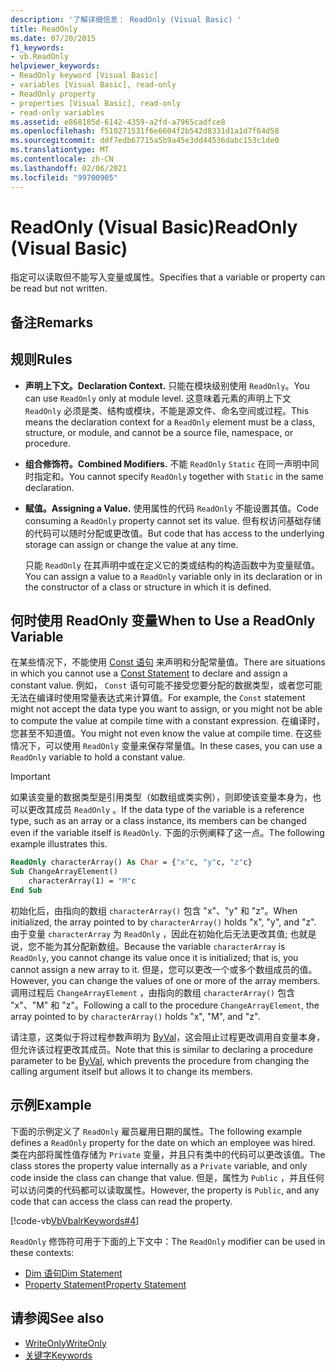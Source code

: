```yaml
---
description: '了解详细信息： ReadOnly (Visual Basic) '
title: ReadOnly
ms.date: 07/20/2015
f1_keywords:
- vb.ReadOnly
helpviewer_keywords:
- ReadOnly keyword [Visual Basic]
- variables [Visual Basic], read-only
- ReadOnly property
- properties [Visual Basic], read-only
- read-only variables
ms.assetid: e868185d-6142-4359-a2fd-a7965cadfce8
ms.openlocfilehash: f510271531f6e6604f2b542d8331d1a1d7f64d58
ms.sourcegitcommit: ddf7edb67715a5b9a45e3dd44536dabc153c1de0
ms.translationtype: MT
ms.contentlocale: zh-CN
ms.lasthandoff: 02/06/2021
ms.locfileid: "99700905"
---
```

# <a name="readonly-visual-basic"></a><span data-ttu-id="fed9a-103">ReadOnly (Visual Basic)</span><span class="sxs-lookup"><span data-stu-id="fed9a-103">ReadOnly (Visual Basic)</span></span>

<span data-ttu-id="fed9a-104">指定可以读取但不能写入变量或属性。</span><span class="sxs-lookup"><span data-stu-id="fed9a-104">Specifies that a variable or property can be read but not written.</span></span>

## <a name="remarks"></a><span data-ttu-id="fed9a-105">备注</span><span class="sxs-lookup"><span data-stu-id="fed9a-105">Remarks</span></span>

## <a name="rules"></a><span data-ttu-id="fed9a-106">规则</span><span class="sxs-lookup"><span data-stu-id="fed9a-106">Rules</span></span>

- <span data-ttu-id="fed9a-107">**声明上下文。**</span><span class="sxs-lookup"><span data-stu-id="fed9a-107">**Declaration Context.**</span></span> <span data-ttu-id="fed9a-108">只能在模块级别使用 `ReadOnly`。</span><span class="sxs-lookup"><span data-stu-id="fed9a-108">You can use `ReadOnly` only at module level.</span></span> <span data-ttu-id="fed9a-109">这意味着元素的声明上下文 `ReadOnly` 必须是类、结构或模块，不能是源文件、命名空间或过程。</span><span class="sxs-lookup"><span data-stu-id="fed9a-109">This means the declaration context for a `ReadOnly` element must be a class, structure, or module, and cannot be a source file, namespace, or procedure.</span></span>

- <span data-ttu-id="fed9a-110">**组合修饰符。**</span><span class="sxs-lookup"><span data-stu-id="fed9a-110">**Combined Modifiers.**</span></span> <span data-ttu-id="fed9a-111">不能 `ReadOnly` `Static` 在同一声明中同时指定和。</span><span class="sxs-lookup"><span data-stu-id="fed9a-111">You cannot specify `ReadOnly` together with `Static` in the same declaration.</span></span>

- <span data-ttu-id="fed9a-112">**赋值。**</span><span class="sxs-lookup"><span data-stu-id="fed9a-112">**Assigning a Value.**</span></span> <span data-ttu-id="fed9a-113">使用属性的代码 `ReadOnly` 不能设置其值。</span><span class="sxs-lookup"><span data-stu-id="fed9a-113">Code consuming a `ReadOnly` property cannot set its value.</span></span> <span data-ttu-id="fed9a-114">但有权访问基础存储的代码可以随时分配或更改值。</span><span class="sxs-lookup"><span data-stu-id="fed9a-114">But code that has access to the underlying storage can assign or change the value at any time.</span></span>

     <span data-ttu-id="fed9a-115">只能 `ReadOnly` 在其声明中或在定义它的类或结构的构造函数中为变量赋值。</span><span class="sxs-lookup"><span data-stu-id="fed9a-115">You can assign a value to a `ReadOnly` variable only in its declaration or in the constructor of a class or structure in which it is defined.</span></span>

## <a name="when-to-use-a-readonly-variable"></a><span data-ttu-id="fed9a-116">何时使用 ReadOnly 变量</span><span class="sxs-lookup"><span data-stu-id="fed9a-116">When to Use a ReadOnly Variable</span></span>

<span data-ttu-id="fed9a-117">在某些情况下，不能使用 [Const 语句](../statements/const-statement.md) 来声明和分配常量值。</span><span class="sxs-lookup"><span data-stu-id="fed9a-117">There are situations in which you cannot use a [Const Statement](../statements/const-statement.md) to declare and assign a constant value.</span></span> <span data-ttu-id="fed9a-118">例如， `Const` 语句可能不接受您要分配的数据类型，或者您可能无法在编译时使用常量表达式来计算值。</span><span class="sxs-lookup"><span data-stu-id="fed9a-118">For example, the `Const` statement might not accept the data type you want to assign, or you might not be able to compute the value at compile time with a constant expression.</span></span> <span data-ttu-id="fed9a-119">在编译时，您甚至不知道值。</span><span class="sxs-lookup"><span data-stu-id="fed9a-119">You might not even know the value at compile time.</span></span> <span data-ttu-id="fed9a-120">在这些情况下，可以使用 `ReadOnly` 变量来保存常量值。</span><span class="sxs-lookup"><span data-stu-id="fed9a-120">In these cases, you can use a `ReadOnly` variable to hold a constant value.</span></span>

> [!IMPORTANT]
> <span data-ttu-id="fed9a-121">如果该变量的数据类型是引用类型（如数组或类实例），则即使该变量本身为，也可以更改其成员 `ReadOnly` 。</span><span class="sxs-lookup"><span data-stu-id="fed9a-121">If the data type of the variable is a reference type, such as an array or a class instance, its members can be changed even if the variable itself is `ReadOnly`.</span></span> <span data-ttu-id="fed9a-122">下面的示例阐释了这一点。</span><span class="sxs-lookup"><span data-stu-id="fed9a-122">The following example illustrates this.</span></span>

```vb
ReadOnly characterArray() As Char = {"x"c, "y"c, "z"c}
Sub ChangeArrayElement()
    characterArray(1) = "M"c
End Sub
```

<span data-ttu-id="fed9a-123">初始化后，由指向的数组 `characterArray()` 包含 "x"、"y" 和 "z"。</span><span class="sxs-lookup"><span data-stu-id="fed9a-123">When initialized, the array pointed to by `characterArray()` holds "x", "y", and "z".</span></span> <span data-ttu-id="fed9a-124">由于变量 `characterArray` 为 `ReadOnly` ，因此在初始化后无法更改其值; 也就是说，您不能为其分配新数组。</span><span class="sxs-lookup"><span data-stu-id="fed9a-124">Because the variable `characterArray` is `ReadOnly`, you cannot change its value once it is initialized; that is, you cannot assign a new array to it.</span></span> <span data-ttu-id="fed9a-125">但是，您可以更改一个或多个数组成员的值。</span><span class="sxs-lookup"><span data-stu-id="fed9a-125">However, you can change the values of one or more of the array members.</span></span> <span data-ttu-id="fed9a-126">调用过程后 `ChangeArrayElement` ，由指向的数组 `characterArray()` 包含 "x"、"M" 和 "z"。</span><span class="sxs-lookup"><span data-stu-id="fed9a-126">Following a call to the procedure `ChangeArrayElement`, the array pointed to by `characterArray()` holds "x", "M", and "z".</span></span>

<span data-ttu-id="fed9a-127">请注意，这类似于将过程参数声明为 [ByVal](byval.md)，这会阻止过程更改调用自变量本身，但允许该过程更改其成员。</span><span class="sxs-lookup"><span data-stu-id="fed9a-127">Note that this is similar to declaring a procedure parameter to be [ByVal](byval.md), which prevents the procedure from changing the calling argument itself but allows it to change its members.</span></span>

## <a name="example"></a><span data-ttu-id="fed9a-128">示例</span><span class="sxs-lookup"><span data-stu-id="fed9a-128">Example</span></span>

<span data-ttu-id="fed9a-129">下面的示例定义了 `ReadOnly` 雇员雇用日期的属性。</span><span class="sxs-lookup"><span data-stu-id="fed9a-129">The following example defines a `ReadOnly` property for the date on which an employee was hired.</span></span> <span data-ttu-id="fed9a-130">类在内部将属性值存储为 `Private` 变量，并且只有类中的代码可以更改该值。</span><span class="sxs-lookup"><span data-stu-id="fed9a-130">The class stores the property value internally as a `Private` variable, and only code inside the class can change that value.</span></span> <span data-ttu-id="fed9a-131">但是，属性为 `Public` ，并且任何可以访问类的代码都可以读取属性。</span><span class="sxs-lookup"><span data-stu-id="fed9a-131">However, the property is `Public`, and any code that can access the class can read the property.</span></span>

[!code-vb[VbVbalrKeywords#4](~/samples/snippets/visualbasic/VS_Snippets_VBCSharp/VbVbalrKeywords/VB/Class1.vb#4)]

<span data-ttu-id="fed9a-132">`ReadOnly` 修饰符可用于下面的上下文中：</span><span class="sxs-lookup"><span data-stu-id="fed9a-132">The `ReadOnly` modifier can be used in these contexts:</span></span>

- [<span data-ttu-id="fed9a-133">Dim 语句</span><span class="sxs-lookup"><span data-stu-id="fed9a-133">Dim Statement</span></span>](../statements/dim-statement.md)
- [<span data-ttu-id="fed9a-134">Property Statement</span><span class="sxs-lookup"><span data-stu-id="fed9a-134">Property Statement</span></span>](../statements/property-statement.md)

## <a name="see-also"></a><span data-ttu-id="fed9a-135">请参阅</span><span class="sxs-lookup"><span data-stu-id="fed9a-135">See also</span></span>

- [<span data-ttu-id="fed9a-136">WriteOnly</span><span class="sxs-lookup"><span data-stu-id="fed9a-136">WriteOnly</span></span>](writeonly.md)
- [<span data-ttu-id="fed9a-137">关键字</span><span class="sxs-lookup"><span data-stu-id="fed9a-137">Keywords</span></span>](../keywords/index.md)
